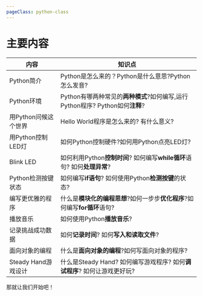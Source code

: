 ```yaml
---
pageClass: python-class
---
```

# 主要内容

|     内容      | 知识点 |
| ----------------------- | --------------------- |
| Python简介 |Python是怎么来的？Python是什么意思?Python怎么发音?|
| Python环境 |Python有哪两种常见的**两种模式**?如何编写,运行Python程序? Python如何**注释**?|
| 用Python问候这个世界 |Hello World程序是怎么来的? 有什么意义?|
| 用Python控制LED灯 |如何Python控制硬件?如何用Python点亮LED灯?|
| Blink LED |如何利用Python**控制时间**? 如何编写**while循环**语句? 如何**处理异常**?|
| Python检测按键状态 |如何编写**if语句**? 如何使用Python**检测按键**的状态?|
| 编写更优雅的程序 |什么是**模块化的编程思想**?如何一步步**优化程序**?如何编写**for循环**语句?|
| 播放音乐 |如何使用Python**播放音乐**?|
| 记录挑战成功数据 |如何**记录时间**? 如何**写入和读取文件**?|
| 面向对象的编程 |什么是**面向对象的编程**?如何写面向对象的程序?|
| Steady Hand游戏设计 |什么是Steady Hand? 如何编写游戏程序? 如何**调试程序**? 如何让游戏更好玩?|

那就让我们开始吧！

<Livere/>